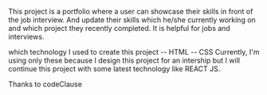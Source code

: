 
This project is a portfolio where a user can showcase their skills in front of the job interview. And update their skills which he/she currently working on and which project they recently completed.
It is helpful for jobs and interviews.

which technology I used to create this project
-- HTML
-- CSS
Currently, I'm using only these because I design this project for an intership but I will continue this project with some latest technology like REACT JS.

Thanks to codeClause
